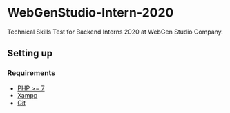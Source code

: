 # WebGenStudio-Intern-2020
Technical Skills Test for Backend Interns 2020 at WebGen Studio  Company.

## Setting up


### Requirements
- [PHP >= 7](http://php.net/)
- [Xampp](https://www.apachefriends.org/)
- [Git](https://git-scm.com/)
